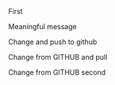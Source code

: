 First

Meaningful message

Change and push to github

Change from GITHUB and pull

Change from GITHUB second
